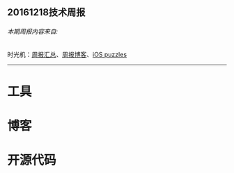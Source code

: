 
## 20161218技术周报

###### 本期周报内容来自: 

时光机：[周报汇总](https://github.com/BaiduHiDeviOS/iOS-Tech-Weekly)、[周报博客](http://baiduhidevios.github.io/)、[iOS puzzles](https://github.com/BaiduHiDeviOS/iOS-puzzles)

---

# 工具


# 博客


# 开源代码
